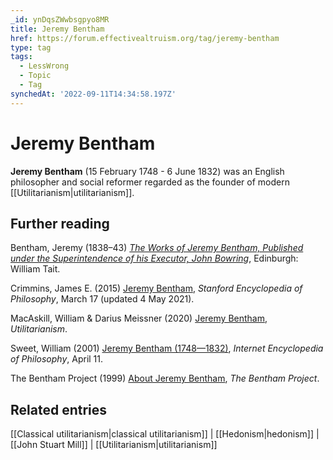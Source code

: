 ```yaml
---
_id: ynDqsZWwbsgpyo8MR
title: Jeremy Bentham
href: https://forum.effectivealtruism.org/tag/jeremy-bentham
type: tag
tags:
  - LessWrong
  - Topic
  - Tag
synchedAt: '2022-09-11T14:34:58.197Z'
---
```

# Jeremy Bentham

**Jeremy Bentham** (15 February 1748 - 6 June 1832) was an English philosopher and social reformer regarded as the founder of modern [[Utilitarianism|utilitarianism]].

Further reading
---------------

Bentham, Jeremy (1838–43) [*The Works of Jeremy Bentham, Published under the Superintendence of his Executor, John Bowring*](https://oll.libertyfund.org/page/bentham-toc), Edinburgh: William Tait.

Crimmins, James E. (2015) [Jeremy Bentham](https://plato.stanford.edu/entries/bentham/), *Stanford Encyclopedia of Philosophy*, March 17 (updated 4 May 2021).

MacAskill, William & Darius Meissner (2020) [Jeremy Bentham](https://www.utilitarianism.net/utilitarian-thinker/jeremy-bentham), *Utilitarianism*.

Sweet, William (2001) [Jeremy Bentham (1748—1832)](https://iep.utm.edu/bentham/), *Internet Encyclopedia of Philosophy*, April 11.

The Bentham Project (1999) [About Jeremy Bentham](https://www.ucl.ac.uk/bentham-project/about-jeremy-bentham), *The Bentham Project*.

Related entries
---------------

[[Classical utilitarianism|classical utilitarianism]] | [[Hedonism|hedonism]] | [[John Stuart Mill]] | [[Utilitarianism|utilitarianism]]